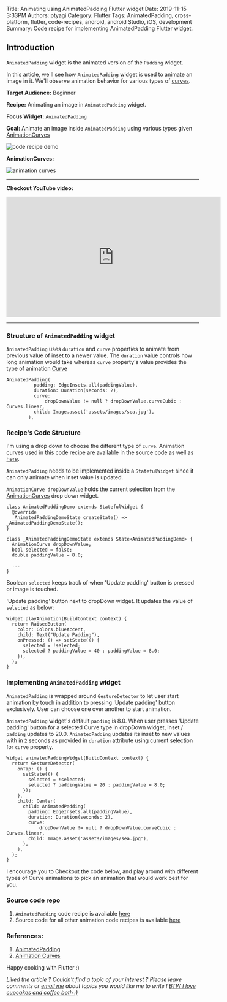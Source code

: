 Title: Animating using AnimatedPadding Flutter widget
Date: 2019-11-15 3:33PM
Authors: ptyagi
Category: Flutter
Tags: AnimatedPadding, cross-platform, flutter, code-recipes, android, android Studio, iOS, development
Summary: Code recipe for implementing AnimatedPadding Flutter widget.  


## Introduction

`AnimatedPadding` widget is the animated version of the `Padding` widget.

In this article, we'll see how `AnimatedPadding` widget is used to animate an image in it. We'll observe animation behavior for various types of [curves](https://api.flutter.dev/flutter/animation/Curves-class.html).

**Target Audience:** Beginner

**Recipe:** Animating an image in `AnimatedPadding` widget.

**Focus Widget:** `AnimatedPadding`

**Goal:** Animate an image inside `AnimatedPadding` using various types given [AnimationCurves](https://gist.github.com/ptyagicodecamp/92f7ab72466b65a82da2c44f1c2fc262)


![code recipe demo]({attach}../../images/flutter/anim_padding_1.jpg)


**AnimationCurves:**

![animation curves]({attach}../../images/flutter/anim_curves.jpg)

---

**Checkout YouTube video:**

<iframe width="560" height="315" src="https://www.youtube.com/embed/gvRQzzm6X3w" frameborder="0" allow="accelerometer; autoplay; encrypted-media; gyroscope; picture-in-picture" allowfullscreen></iframe>

---

### Structure of `AnimatedPadding` widget

`AnimatedPadding` uses `duration` and `curve` properties to animate from previous value of inset to a newer value. The `duration` value controls how long animation would take whereas `curve` property's value provides the type of animation [Curve](https://api.flutter.dev/flutter/animation/Curves-class.html)

```
AnimatedPadding(
          padding: EdgeInsets.all(paddingValue),
          duration: Duration(seconds: 2),
          curve:
              dropDownValue != null ? dropDownValue.curveCubic : Curves.linear,
          child: Image.asset('assets/images/sea.jpg'),
        ),
```

### Recipe's Code Structure ###

I'm using a drop down to choose the different type of `curve`. Animation curves used in this code recipe are available in the source code as well as [here](https://gist.github.com/ptyagicodecamp/92f7ab72466b65a82da2c44f1c2fc262).

`AnimatedPadding` needs to be implemented inside a `StatefulWidget` since it can only animate when inset value is updated.

`AnimationCurve dropDownValue` holds the current selection from the [AnimationCurves](https://gist.github.com/ptyagicodecamp/92f7ab72466b65a82da2c44f1c2fc262) drop down widget.

```
class AnimatedPaddingDemo extends StatefulWidget {
  @override
  _AnimatedPaddingDemoState createState() => _AnimatedPaddingDemoState();
}

class _AnimatedPaddingDemoState extends State<AnimatedPaddingDemo> {
  AnimationCurve dropDownValue;
  bool selected = false;
  double paddingValue = 8.0;

  ...
}  
```

Boolean `selected` keeps track of when 'Update padding' button is pressed or image is touched.

'Update padding' button next to dropDown widget. It updates the value of `selected` as below:

```
Widget playAnimation(BuildContext context) {
  return RaisedButton(
    color: Colors.blueAccent,
    child: Text("Update Padding"),
    onPressed: () => setState(() {
      selected = !selected;
      selected ? paddingValue = 40 : paddingValue = 8.0;
    }),
  );
}
```

### Implementing `AnimatedPadding` widget ###

`AnimatedPadding` is wrapped around `GestureDetector` to let user start animation by touch in addition to pressing 'Update padding' button exclusively. User can choose one over another to start animation.

`AnimatedPadding` widget's default `padding` is  8.0. When user presses 'Update padding' button for a selected Curve type in dropDown widget, inset / `padding` updates to 20.0. `AnimatedPadding` updates its inset to new values with in `2` seconds as provided in `duration` attribute using current selection for `curve` property.

```
Widget animatedPaddingWidget(BuildContext context) {
  return GestureDetector(
    onTap: () {
      setState(() {
        selected = !selected;
        selected ? paddingValue = 20 : paddingValue = 8.0;
      });
    },
    child: Center(
      child: AnimatedPadding(
        padding: EdgeInsets.all(paddingValue),
        duration: Duration(seconds: 2),
        curve:
            dropDownValue != null ? dropDownValue.curveCubic : Curves.linear,
        child: Image.asset('assets/images/sea.jpg'),
      ),
    ),
  );
}
```

I encourage you to Checkout the code below, and play around with different types of Curve animations to pick an animation that would work best for you.

### Source code repo ###

1. `AnimatedPadding` code recipe is available [here](https://github.com/ptyagicodecamp/flutter_cookbook/blob/animations/flutter_animations/flutter_animations/lib/animations/anim_padding.dart)
2. Source code for all other animation code recipes is available [here](https://github.com/ptyagicodecamp/flutter_cookbook/tree/animations/flutter_animations/flutter_animations)


### References: ###

1. [AnimatedPadding](https://api.flutter.dev/flutter/widgets/AnimatedPadding-class.html)
2. [Animation Curves](https://api.flutter.dev/flutter/animation/Curves-class.html)


Happy cooking with Flutter :)

_Liked the article ?
Couldn't find a topic of your interest ? Please leave comments or [email me](mailto:ptyagicodecamp@gmail.com) about topics you would like me to write !
[BTW I love cupcakes and coffee both :)](https://www.paypal.me/pritya)_
